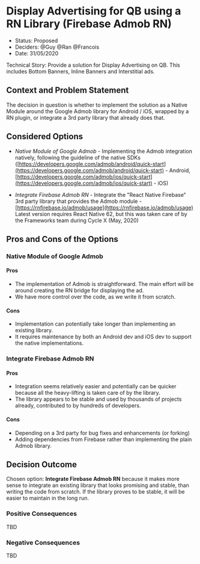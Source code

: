 # Display Advertising for QB using a RN Library (Firebase Admob RN)

* Status: Proposed
* Deciders: @Guy @Ran @Francois 
* Date: 31/05/2020

Technical Story: Provide a solution for Display Advertising on QB. This includes Bottom Banners, Inline Banners and Interstitial ads.

## Context and Problem Statement

The decision in question is whether to implement the solution as a Native Module around the Google Admob library for Android / iOS, wrapped by a RN plugin, or integrate a 3rd party library that already does that.


## Considered Options

* *Native Module of Google Admob* - Implementing the Admob integration natively, following the guideline of the native SDKs ([https://developers.google.com/admob/android/quick-start](https://developers.google.com/admob/android/quick-start) - Android, [https://developers.google.com/admob/ios/quick-start](https://developers.google.com/admob/ios/quick-start) - iOS)

* *Integrate Firebase Admob RN* - Integrate the "React Native Firebase" 3rd party library that provides the Admob module - [https://rnfirebase.io/admob/usage](https://rnfirebase.io/admob/usage) Latest version requires React Native 62, but this was taken care of by the Frameworks team during Cycle X (May, 2020)



## Pros and Cons of the Options 

### Native Module of Google Admob

#### Pros
* The implementation of Admob is straightforward. The main effort will be around creating the RN bridge for displaying the ad. 
* We have more control over the code, as we write it from scratch.

#### Cons
* Implementation can potentially take longer than implementing an existing library.
* It requires maintenance by both an Android dev and iOS dev to support the native implementations.



### Integrate Firebase Admob RN

#### Pros
* Integration seems relatively easier and potentially can be quicker because all the heavy-lifting is taken care of by the library.
* The library appears to be stable and used by thousands of projects already, contributed to by hundreds of developers.

#### Cons
* Depending on a 3rd party for bug fixes and enhancements (or forking)
* Adding dependencies from Firebase rather than implementing the plain Admob library.



## Decision Outcome

Chosen option: **Integrate Firebase Admob RN** because it makes more sense to integrate an existing library that looks promising and stable, than writing the code from scratch. If the library proves to be stable, it will be easier to maintain in the long run.

### Positive Consequences

TBD

### Negative Consequences

TBD




